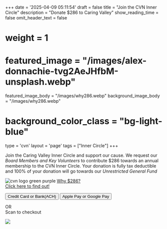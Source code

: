 +++
date = '2025-04-09 05:11:54'
draft = false
title = "Join the CVN Inner Circle"
description = "Donate $286 to Caring Valley"
show_reading_time = false
omit_header_text = false
# weight = 1

# featured_image = "/images/alex-donnachie-tvg2AeJHfbM-unsplash.webp"
featured_image_body = "/images/why286.webp"
background_image_body = "/images/why286.webp"
# background_color_class = "bg-light-blue"

type = 'cvn'
layout = 'page'
tags = ["Inner Circle"]
+++

<p>Join the <span class="dib purple b">Caring Valley Inner Circle</span> and support our cause. We request our <em>Board Members and Key Volunteers</em> to contribute <span class="dib green b">$286</span> towards an annual membership to the CVN Inner Circle. Your donation is fully tax deductible and <span class="dib green b">100%</span> of your donation will go towards our <em>Unrestricted General Fund</em></p><!--more-->

<div class="tc">
<img src='{{< fixURL "/images/cvn2.png" >}}' alt="cvn logo green purple" class="dib w4">
<a href="/posts/why286" class="link dib green b nowrap">Why $286?<br>Click here to find out!</a>

  <button class="br3 ph2 pv1 hover-gold bg-dark-green white"
      zeffy-form-link='https://www.zeffy.com/embed/ticketing/cvn-2025-inner-circle?modal=true'>
      Credit&nbsp;Card or Bank(ACH)\
  </button>
  <button class="br3 ph2 pv1 ma2 hover-gold bg-dark-blue white" onclick="document.location='https://www.zeffy.com/ticketing/cvn-2025-inner-circle'">Apple&nbsp;Pay or Google&nbsp;Pay</button>
</div>
<div class="tc">
  <p>OR<br>Scan to checkout</P>
  <image src='{{<fixURL "/images/CVN-2025-Inner-Circle-DonateQR.png">}}'/>
</div>
<script src="https://zeffy-scripts.s3.ca-central-1.amazonaws.com/embed-form-script.min.js"></script>
<!-- <div class="relative vh-50 w-100 pt5">
    <iframe 
        title='Donation form powered by Zeffy'
        style='position: absolute; border: 0; top:0;left:0;bottom:0;right:0;width:100%;height:100%'
        src='https://www.zeffy.com/embed/ticketing/cvn-inner-circle-2' allowpaymentrequest
        allowTransparency="true">
    </iframe>
</div> -->

<!-- <button id="openForm">Donate Now</button>

<div id="modal" class="modal">
    <iframe src="https://www.zeffy.com/embed/ticketing/cvn-inner-circle-2" width="100%" height="600px"></iframe>
</div>

<style>
.modal {
    display: none;
    position: fixed;
    top: 10%;
    left: 10%;
    background: white;
    width:60vw;
    height:80vh;
}
</style>

<script>
document.getElementById("openForm").onclick = function() {
    document.getElementById("modal").style.display = "block";
};
</script> -->